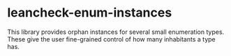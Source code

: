 # leancheck-enum-instances

This library provides orphan instances for several small enumeration types.
These give the user fine-grained control of how many inhabitants a type
has.
